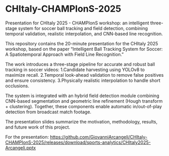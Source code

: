# CHItaly-CHAMPIonS-2025
Presentation for CHItaly 2025 - CHAMPIonS workshop: an intelligent three-stage system for soccer ball tracking and field detection, combining temporal validation, realistic interpolation, and CNN-based line recognition.

This repository contains the 20-minute presentation for the CHItaly 2025 workshop, based on the paper “Intelligent Ball Tracking System for Soccer: A Spatiotemporal Approach with Field Line Recognition.”

The work introduces a three-stage pipeline for accurate and robust ball tracking in soccer videos:
1.Candidate harvesting using YOLOv8 to maximize recall.
2.Temporal look-ahead validation to remove false positives and ensure consistency.
3.Physically realistic interpolation to handle short occlusions.

The system is integrated with an hybrid field detection module combining CNN-based segmentation and geometric line refinement (Hough transform + clustering).
Together, these components enable automatic in/out-of-play detection from broadcast match footage.

The presentation slides summarize the motivation, methodology, results, and future work of this project.

For the presentation: https://github.com/GiovanniArcangeli/CHItaly-CHAMPIonS-2025/releases/download/sports-analytics/CHItaly2025-Arcangeli.pptx
